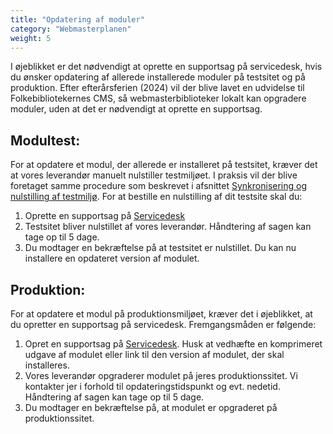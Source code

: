 ```yaml
---
title: "Opdatering af moduler"
category: "Webmasterplanen"
weight: 5
---
```


I øjeblikket er det nødvendigt at oprette en supportsag på servicedesk, hvis du ønsker
opdatering af allerede installerede moduler på testsitet og på produktion. Efter efterårsferien
(2024) vil der blive lavet en udvidelse til Folkebibliotekernes CMS, så webmasterbiblioteker
lokalt kan opgradere moduler, uden at det er nødvendigt at oprette en supportsag.

## Modultest:
For at opdatere et modul, der allerede er installeret på testsitet, kræver det at vores
leverandør manuelt nulstiller testmiljøet. I praksis vil der blive foretaget samme procedure
som beskrevet i afsnittet [Synkronisering og nulstilling af testmiljø](https://www.folkebibliotekernescms.dk/main/webmasterplanen/produktions-og-testmiljoe/#synkronisering-og-nulstilling-af-testmilj%C3%B8). For at bestille en nulstilling af dit testsite skal du:

1. Oprette en supportsag på [Servicedesk](https://detdigitalefolkebibliotek.atlassian.net/servicedesk/customer/portals)
2. Testsitet bliver nulstillet af vores leverandør. Håndtering af sagen kan tage op til 5 dage.
3. Du modtager en bekræftelse på at testsitet er nulstillet. Du kan nu installere en
opdateret version af modulet.

## Produktion:
For at opdatere et modul på produktionsmiljøet, kræver det i øjeblikket, at du opretter en
supportsag på servicedesk. Fremgangsmåden er følgende:

1. Opret en supportsag på [Servicedesk](https://detdigitalefolkebibliotek.atlassian.net/servicedesk/customer/portals). Husk at
vedhæfte en komprimeret udgave af modulet eller link til den version af modulet, der skal
installeres.
2. Vores leverandør opgraderer modulet på jeres produktionssitet. Vi kontakter jer i forhold
til opdateringstidspunkt og evt. nedetid. Håndtering af sagen kan tage op til 5 dage.
3. Du modtager en bekræftelse på, at modulet er opgraderet på produktionssitet.
